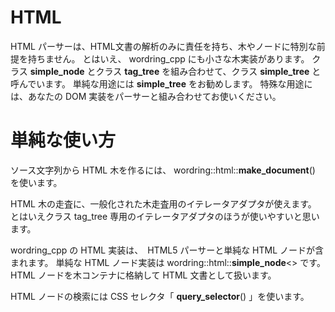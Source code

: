 ﻿HTML
====

HTML パーサーは、HTML文書の解析のみに責任を持ち、木やノードに特別な前提を持ちません。
とはいえ、 wordring_cpp にも小さな木実装があります。
クラス **simple_node** とクラス **tag_tree** を組み合わせて、クラス **simple_tree** と呼んでいます。
単純な用途には **simple_tree** をお勧めします。
特殊な用途には、あなたの DOM 実装をパーサーと組み合わせてお使いください。

# 単純な使い方

ソース文字列から	HTML 木を作るには、 wordring\::html\::**make_document**() を使います。

HTML 木の走査に、一般化された木走査用のイテレータアダプタが使えます。
とはいえクラス tag_tree 専用のイテレータアダプタのほうが使いやすいと思います。


wordring_cpp の HTML 実装は、　HTML5 パーサーと単純な HTML ノードが含まれます。
単純な HTML ノード実装は wordring\::html\::**simple_node**<> です。
HTML ノードを木コンテナに格納して HTML 文書として扱います。

HTML ノードの検索には CSS セレクタ「 **query_selector**() 」を使います。
